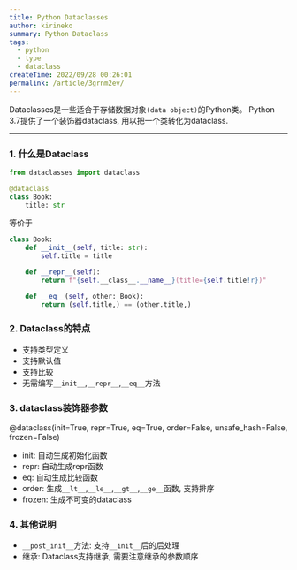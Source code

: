 ```yaml
---
title: Python Dataclasses
author: kirineko
summary: Python Dataclass
tags:
  - python
  - type
  - dataclass
createTime: 2022/09/28 00:26:01
permalink: /article/3grnm2ev/
---
```


Dataclasses是一些适合于存储数据对象`(data object)`的Python类。 Python 3.7提供了一个装饰器dataclass, 用以把一个类转化为dataclass.

---

### 1. 什么是Dataclass

``` python
from dataclasses import dataclass

@dataclass
class Book:
    title: str
```

等价于

``` python
class Book:
    def __init__(self, title: str):
        self.title = title

    def __repr__(self):
        return f"{self.__class__.__name__}(title={self.title!r})"

    def __eq__(self, other: Book):
        return (self.title,) == (other.title,)
```

### 2. Dataclass的特点

- 支持类型定义
- 支持默认值
- 支持比较
- 无需编写`__init__`,`__repr__`,`__eq__`方法

### 3. dataclass装饰器参数

@dataclass(init=True, repr=True, eq=True, order=False, unsafe_hash=False, frozen=False)

- init: 自动生成初始化函数
- repr: 自动生成repr函数
- eq: 自动生成比较函数
- order: 生成`__lt__`,`__le__`,`__gt__`,`__ge__`函数, 支持排序
- frozen: 生成不可变的dataclass

### 4. 其他说明

- `__post_init__`方法: 支持`__init__`后的后处理
- 继承: Dataclass支持继承, 需要注意继承的参数顺序

